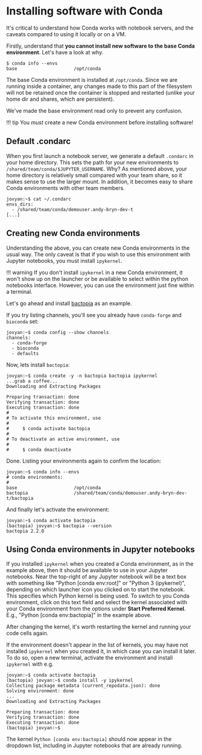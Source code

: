 # Installing software with Conda

It's critical to understand how Conda works with notebook servers, and the caveats compared to using it locally or on a VM.

Firstly, understand that **you cannot install new software to the base Conda environment**. Let's have a look at why.

```console
$ conda info --envs
base                     /opt/conda
```


The base Conda environment is installed at `/opt/conda`. Since we are running inside a container, any changes made to this part of the filesystem will not be retained once the container is stopped and restarted (unlike your home dir and shares, which are persistent).

We've made the base environment read only to prevent any confusion.

<!-- prettier-ignore -->
!!! tip
    You *must* create a new Conda environment before installing software!

## Default .condarc

When you first launch a notebook server, we generate a default `.condarc` in your home directory. This sets the path for your new environments to `/shared/team/conda/$JUPYTER_USERNAME`. Why? As mentioned above, your home directory is relatively small compared with your team share, so it makes sense to use the larger mount. In addition, it becomes easy to share Conda environments with other team members.

```console
jovyan:~$ cat ~/.condarc
envs_dirs:
  - /shared/team/conda/demouser.andy-bryn-dev-t
[...]
```

## Creating new Conda environments

Understanding the above, you can create new Conda environments in the usual way. The only caveat is that if you wish to use this environment with Jupyter notebooks, you must install `ipykernel`.

<!-- prettier-ignore -->
!!! warning
    If you don't install `ipykernel` in a new Conda environment, it won't show up on the launcher or be available to select within the python notebooks interface. However, you can use the environment just fine within a terminal.

Let's go ahead and install [bactopia](https://bactopia.github.io/v2.2.0/quick-start/) as an example.

If you try listing channels, you'll see you already have `conda-forge` and `bioconda` set:

```console
jovyan:~$ conda config --show channels
channels:
  - conda-forge
  - bioconda
  - defaults
```

Now, lets install `bactopia`:

```console
jovyan:~$ conda create -y -n bactopia bactopia ipykernel
...grab a coffee...
Downloading and Extracting Packages

Preparing transaction: done
Verifying transaction: done
Executing transaction: done
#
# To activate this environment, use
#
#     $ conda activate bactopia
#
# To deactivate an active environment, use
#
#     $ conda deactivate
```

Done. Listing your environments again to confirm the location:

```console
jovyan:~$ conda info --envs
# conda environments:
#
base                     /opt/conda
bactopia                 /shared/team/conda/demouser.andy-bryn-dev-t/bactopia
```

And finally let's activate the environment:

```console
jovyan:~$ conda activate bactopia
(bactopia) jovyan:~$ bactopia --version
bactopia 2.2.0
```

## Using Conda environments in Jupyter notebooks

If you installed `ipykernel` when you created a Conda environment,
as in the example above, then it should be available to use in your Jupyter notebooks.
Near the top-right of any Jupyter notebook will be a text box with something like
"Python [conda env:root]" or "Python 3 (ipykernel)", depending on which launcher
icon you clicked on to start the notebook.  This specifies which Python kernel is
being used.  To switch to you Conda environment, click on this text field and
select the kernel associated with your Conda environment from the options under
**Start Preferred Kernel**.  E.g., "Python [conda env:bactopia]" in the example above.

After changing the kernel, it's worth restarting the kernel and
running your code cells again.

If the environment doesn't appear in the list of kernels, you may have not installed
`ipykernel` when you created it, in which case you can install it later.  To do so,
open a new terminal, activate the environment and install `ipykernel` with e.g.
```console
jovyan:~$ conda activate bactopia
(bactopia) jovyan:~$ conda install -y ipykernel
Collecting package metadata (current_repodata.json): done
Solving environment: done
...
Downloading and Extracting Packages

Preparing transaction: done
Verifying transaction: done
Executing transaction: done
(bactopia) jovyan:~$
```
The kernel `Python [conda env:bactopia]` should now appear in the
dropdown list, including in Jupyter notebooks that are already
running.
